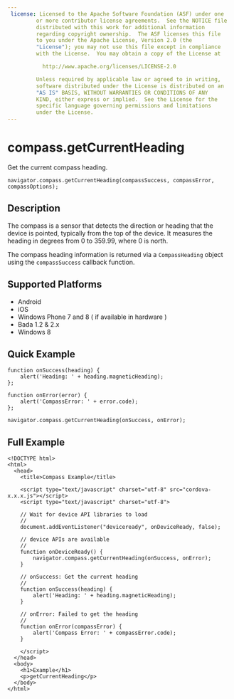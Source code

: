 ```yaml
---
 license: Licensed to the Apache Software Foundation (ASF) under one
         or more contributor license agreements.  See the NOTICE file
         distributed with this work for additional information
         regarding copyright ownership.  The ASF licenses this file
         to you under the Apache License, Version 2.0 (the
         "License"); you may not use this file except in compliance
         with the License.  You may obtain a copy of the License at

           http://www.apache.org/licenses/LICENSE-2.0

         Unless required by applicable law or agreed to in writing,
         software distributed under the License is distributed on an
         "AS IS" BASIS, WITHOUT WARRANTIES OR CONDITIONS OF ANY
         KIND, either express or implied.  See the License for the
         specific language governing permissions and limitations
         under the License.
---
```


compass.getCurrentHeading
=========================

Get the current compass heading.

    navigator.compass.getCurrentHeading(compassSuccess, compassError, compassOptions);

Description
-----------

The compass is a sensor that detects the direction or heading that the
device is pointed, typically from the top of the device.  It measures
the heading in degrees from 0 to 359.99, where 0 is north.

The compass heading information is returned via a `CompassHeading`
object using the `compassSuccess` callback function.

Supported Platforms
-------------------

- Android
- iOS
- Windows Phone 7 and 8 ( if available in hardware )
- Bada 1.2 & 2.x
- Windows 8

Quick Example
-------------

    function onSuccess(heading) {
        alert('Heading: ' + heading.magneticHeading);
    };

    function onError(error) {
        alert('CompassError: ' + error.code);
    };

    navigator.compass.getCurrentHeading(onSuccess, onError);

Full Example
------------

    <!DOCTYPE html>
    <html>
      <head>
        <title>Compass Example</title>

        <script type="text/javascript" charset="utf-8" src="cordova-x.x.x.js"></script>
        <script type="text/javascript" charset="utf-8">

        // Wait for device API libraries to load
        //
        document.addEventListener("deviceready", onDeviceReady, false);

        // device APIs are available
        //
        function onDeviceReady() {
            navigator.compass.getCurrentHeading(onSuccess, onError);
        }

        // onSuccess: Get the current heading
        //
        function onSuccess(heading) {
            alert('Heading: ' + heading.magneticHeading);
        }

        // onError: Failed to get the heading
        //
        function onError(compassError) {
            alert('Compass Error: ' + compassError.code);
        }

        </script>
      </head>
      <body>
        <h1>Example</h1>
        <p>getCurrentHeading</p>
      </body>
    </html>


